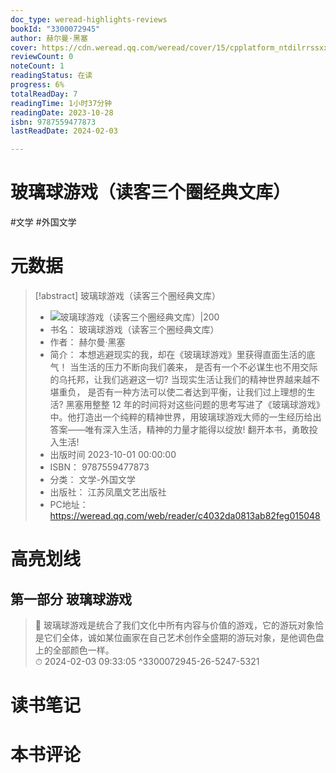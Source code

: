 ```yaml
---
doc_type: weread-highlights-reviews
bookId: "3300072945"
author: 赫尔曼·黑塞
cover: https://cdn.weread.qq.com/weread/cover/15/cpplatform_ntdilrrssxxtd4jlcv1btk/t7_cpplatform_ntdilrrssxxtd4jlcv1btk1696748113.jpg
reviewCount: 0
noteCount: 1
readingStatus: 在读
progress: 6%
totalReadDay: 7
readingTime: 1小时37分钟
readingDate: 2023-10-28
isbn: 9787559477873
lastReadDate: 2024-02-03

---
```


# 玻璃球游戏（读客三个圈经典文库）


#文学 #外国文学

# 元数据
> [!abstract] 玻璃球游戏（读客三个圈经典文库）
> - ![ 玻璃球游戏（读客三个圈经典文库）|200](https://cdn.weread.qq.com/weread/cover/15/cpplatform_ntdilrrssxxtd4jlcv1btk/t7_cpplatform_ntdilrrssxxtd4jlcv1btk1696748113.jpg)
> - 书名： 玻璃球游戏（读客三个圈经典文库）
> - 作者： 赫尔曼·黑塞
> - 简介： 本想逃避现实的我，却在《玻璃球游戏》里获得直面生活的底气！
当生活的压力不断向我们袭来，
是否有一个不必谋生也不用交际的乌托邦，让我们逃避这一切?
当现实生活让我们的精神世界越来越不堪重负，
是否有一种方法可以使二者达到平衡，让我们过上理想的生活?
黑塞用整整 12 年的时间将对这些问题的思考写进了《玻璃球游戏》中。他打造出一个纯粹的精神世界，用玻璃球游戏大师的一生经历给出答案——唯有深入生活，精神的力量才能得以绽放!
翻开本书，勇敢投入生活!
> - 出版时间 2023-10-01 00:00:00
> - ISBN： 9787559477873
> - 分类： 文学-外国文学
> - 出版社： 江苏凤凰文艺出版社
> - PC地址：https://weread.qq.com/web/reader/c4032da0813ab82feg015048

# 高亮划线


## 第一部分 玻璃球游戏

> 📌 玻璃球游戏是统合了我们文化中所有内容与价值的游戏，它的游玩对象恰是它们全体，诚如某位画家在自己艺术创作全盛期的游玩对象，是他调色盘上的全部颜色一样。  
> ⏱ 2024-02-03 09:33:05 ^3300072945-26-5247-5321



# 读书笔记




# 本书评论

